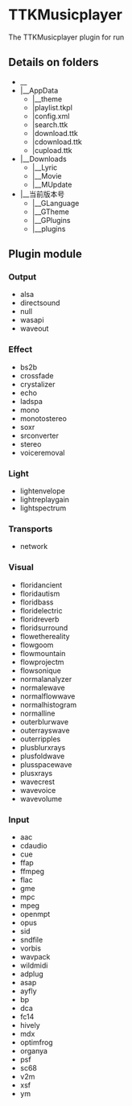 # TTKMusicplayer
The TTKMusicplayer plugin for run

## Details on folders

* __
* |__AppData
  * |__theme
  * |playlist.tkpl
  * |config.xml
  * |search.ttk
  * |download.ttk
  * |cdownload.ttk
  * |cupload.ttk
* |__Downloads
  * |__Lyric
  * |__Movie
  * |__MUpdate
* |__当前版本号
  * |__GLanguage
  * |__GTheme
  * |__GPlugins
  * |__plugins

## Plugin module
### Output
 * alsa
 * directsound
 * null
 * wasapi
 * waveout
### Effect
 * bs2b
 * crossfade
 * crystalizer
 * echo
 * ladspa
 * mono
 * monotostereo
 * soxr
 * srconverter
 * stereo
 * voiceremoval
### Light
 * lightenvelope
 * lightreplaygain
 * lightspectrum
### Transports
 * network
### Visual
 * floridancient
 * floridautism
 * floridbass
 * floridelectric
 * floridreverb
 * floridsurround
 * flowethereality
 * flowgoom
 * flowmountain
 * flowprojectm
 * flowsonique
 * normalanalyzer
 * normalewave
 * normalflowwave
 * normalhistogram
 * normalline
 * outerblurwave
 * outerrayswave
 * outerripples
 * plusblurxrays
 * plusfoldwave
 * plusspacewave
 * plusxrays
 * wavecrest
 * wavevoice
 * wavevolume
### Input
 * aac
 * cdaudio
 * cue
 * ffap
 * ffmpeg
 * flac
 * gme
 * mpc
 * mpeg
 * openmpt
 * opus
 * sid
 * sndfile
 * vorbis
 * wavpack
 * wildmidi
 * adplug
 * asap
 * ayfly
 * bp
 * dca
 * fc14
 * hively
 * mdx
 * optimfrog
 * organya
 * psf
 * sc68
 * v2m
 * xsf
 * ym
